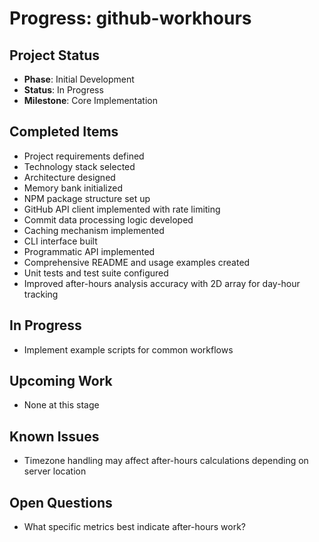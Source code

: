 # Progress: github-workhours

## Project Status
- **Phase**: Initial Development
- **Status**: In Progress
- **Milestone**: Core Implementation

## Completed Items
- Project requirements defined
- Technology stack selected
- Architecture designed
- Memory bank initialized
- NPM package structure set up
- GitHub API client implemented with rate limiting
- Commit data processing logic developed
- Caching mechanism implemented
- CLI interface built
- Programmatic API implemented
- Comprehensive README and usage examples created
- Unit tests and test suite configured
- Improved after-hours analysis accuracy with 2D array for day-hour tracking

## In Progress
- Implement example scripts for common workflows

## Upcoming Work
- None at this stage

## Known Issues
- Timezone handling may affect after-hours calculations depending on server location

## Open Questions
- What specific metrics best indicate after-hours work?
